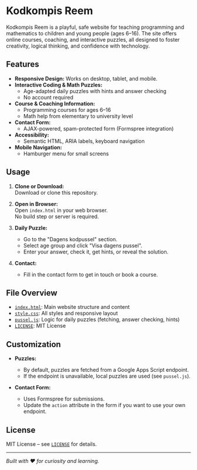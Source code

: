 # Kodkompis Reem

Kodkompis Reem is a playful, safe website for teaching programming and mathematics to children and young people (ages 6–16). The site offers online courses, coaching, and interactive puzzles, all designed to foster creativity, logical thinking, and confidence with technology.

## Features

- **Responsive Design:** Works on desktop, tablet, and mobile.
- **Interactive Coding & Math Puzzles:**  
  - Age-adapted daily puzzles with hints and answer checking  
  - No account required
- **Course & Coaching Information:**  
  - Programming courses for ages 6–16  
  - Math help from elementary to university level
- **Contact Form:**  
  - AJAX-powered, spam-protected form (Formspree integration)
- **Accessibility:**  
  - Semantic HTML, ARIA labels, keyboard navigation
- **Mobile Navigation:**  
  - Hamburger menu for small screens

## Usage

1. **Clone or Download:**  
   Download or clone this repository.

2. **Open in Browser:**  
   Open `index.html` in your web browser.  
   No build step or server is required.

3. **Daily Puzzle:**  
   - Go to the "Dagens kodpussel" section.
   - Select age group and click "Visa dagens pussel".
   - Enter your answer, check it, get hints, or reveal the solution.

4. **Contact:**  
   - Fill in the contact form to get in touch or book a course.

## File Overview

- [`index.html`](index.html): Main website structure and content
- [`style.css`](style.css): All styles and responsive layout
- [`pussel.js`](pussel.js): Logic for daily puzzles (fetching, answer checking, hints)
- [`LICENSE`](LICENSE): MIT License

## Customization

- **Puzzles:**  
  - By default, puzzles are fetched from a Google Apps Script endpoint.
  - If the endpoint is unavailable, local puzzles are used (see `pussel.js`).

- **Contact Form:**  
  - Uses Formspree for submissions.  
  - Update the `action` attribute in the form if you want to use your own endpoint.

## License

MIT License – see [`LICENSE`](LICENSE) for details.

---

*Built with ♥ for curiosity and learning.*
